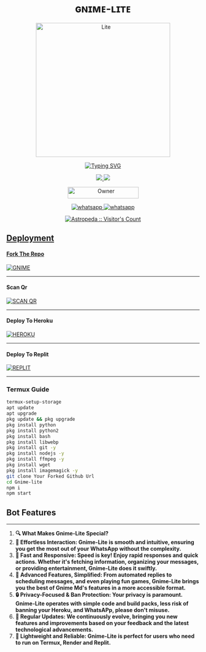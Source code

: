 
<h1 align="center">ɢɴɪᴍᴇ-ʟɪᴛᴇ</h1>
</p>
<p align="center">
  <a href="https://gihtub.com/Astropeda">
    <img alt=Lite height="350px" widith="500px" src="https://leadier-umbrellas.000webhostapp.com/botpic.jpg"> 
    </p>
    <p align="center">
<a href="https://git.io/typing-svg"><img src="https://streak-stats.demolab.com?user=Astropeda&theme=dark&hide_border=true&date_format=M%20j%5B%2C%20Y%5D&mode=weekly" alt="Typing SVG" /></a>
  </p>

<p align="center">
  <a href="https://github.com/Astropeda/Gnime-lite/fork">
    <img src="https://img.shields.io/github/forks/Astropeda/Gnime-lite?label=Fork&style=social">
    
    
  <a href="https://github.com/Astropeda/Gnime-lite/stargazers"> 
    <img src="https://img.shields.io/github/stars/Astropeda?style=social">
  </a>

</p>


<p align="center">
<a href="https://github.com/Astropeda"><img title="Owner" src="https://img.shields.io/badge/Owner-Astropeda-black.svg?style=for-the-badge&logo=github" width="185px" height="30"></a>

<p align="center"> 
  <a aria-label="Join our chats" href="https://chat.whatsapp.com/CmY0THcJCUYEGxLJulhcRV" target="_blank">
   <img alt="whatsapp" src="https://img.shields.io/badge/Support Group-25D366?style=for-the-badge&logo=whatsapp&logoColor=white" />
    <a aria-label="Join our chats" href="https://chat.whatsapp.com/KFe2GEMBZ9eI1bpNVotZOW" target="_blank">
   <img alt="whatsapp" src="https://img.shields.io/badge/Public Bot Group-25D366?style=for-the-badge&logo=whatsapp&logoColor=white" />

<p align="center"><img src="https://profile-counter.glitch.me/{Astropeda}/count.svg" alt="Astropeda :: Visitor's Count" /></p>

## **Deployment**
#### Fork The Repo

<a href="https://github.com/Astropeda/Gnime-lite/fork"><img title="GNIME" src="https://img.shields.io/badge/FORK GNIME LITE-h?color=black&style=for-the-badge&logo=stackshare"></a>

---
#### Scan Qr

<a href="https://replit.com/@astromedia0010/GNIME-MD-QR?v=1"><img title="SCAN QR" src="https://img.shields.io/badge/GET SESSION-h?color=black&style=for-the-badge&logo=msi"></a>

---
#### Deploy To Heroku

<a href="https://heroku.com/deploy?template=https://github.com/Astropeda/Gnime-lite"><img title="HEROKU" src="https://img.shields.io/badge/DEPLOY REPLIT-h?color=black&style=for-the-badge&logo=Heroku"></a>

---
#### Deploy To Replit

<a href="https://replit.com/github/Astropeda/Gnime-lite"><img title="REPLIT" src="https://img.shields.io/badge/DEPLOY REPLIT-h?color=black&style=for-the-badge&logo=Replit"></a>

---
 ### Termux Guide

 ```bash
termux-setup-storage
apt update
apt upgrade
pkg update && pkg upgrade
pkg install python
pkg install python2
pkg install bash
pkg install libwebp
pkg install git -y
pkg install nodejs -y 
pkg install ffmpeg -y 
pkg install wget
pkg install imagemagick -y
git clone Your Forked Github Url
cd Gnime-lite
npm i
npm start
```

## **Bot Features**
---
1. **🔍 What Makes Gnime-Lite Special?**
2. **🌟 Effortless Interaction: Gnime-Lite is smooth and intuitive, ensuring you get the most out of your WhatsApp without the complexity.**
3. **🚀 Fast and Responsive: Speed is key! Enjoy rapid responses and quick actions. Whether it's fetching information, organizing your messages, or providing entertainment, Gnime-Lite does it swiftly.**
4. **🤖 Advanced Features, Simplified: From automated replies to scheduling messages, and even playing fun games, Gnime-Lite brings you the best of Gnime Md's features in a more accessible format.**
5. **🔒 Privacy-Focused & Ban Protection: Your privacy is paramount. Gnime-Lite operates with simple code and build packs, less risk of banning your Heroku, and WhatsAPp, please don't misuse.**
6. **🔧 Regular Updates: We continuously evolve, bringing you new features and improvements based on your feedback and the latest technological advancements.**
7. **📱 Lightweight and Reliable: Gnime-Lite is perfect for users who need to run on Termux, Render and Replit.**
##